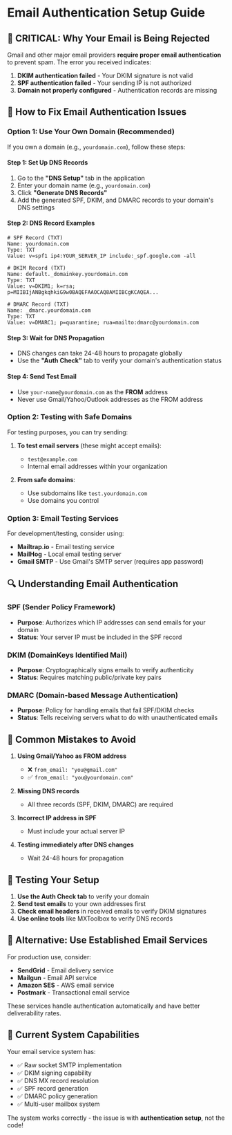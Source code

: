 # Email Authentication Setup Guide

## 🚨 CRITICAL: Why Your Email is Being Rejected

Gmail and other major email providers **require proper email authentication** to prevent spam. The error you received indicates:

1. **DKIM authentication failed** - Your DKIM signature is not valid
2. **SPF authentication failed** - Your sending IP is not authorized  
3. **Domain not properly configured** - Authentication records are missing

## 🔧 How to Fix Email Authentication Issues

### Option 1: Use Your Own Domain (Recommended)

If you own a domain (e.g., `yourdomain.com`), follow these steps:

#### Step 1: Set Up DNS Records
1. Go to the **"DNS Setup"** tab in the application
2. Enter your domain name (e.g., `yourdomain.com`)
3. Click **"Generate DNS Records"**
4. Add the generated SPF, DKIM, and DMARC records to your domain's DNS settings

#### Step 2: DNS Record Examples
```
# SPF Record (TXT)
Name: yourdomain.com
Type: TXT
Value: v=spf1 ip4:YOUR_SERVER_IP include:_spf.google.com -all

# DKIM Record (TXT)  
Name: default._domainkey.yourdomain.com
Type: TXT
Value: v=DKIM1; k=rsa; p=MIIBIjANBgkqhkiG9w0BAQEFAAOCAQ8AMIIBCgKCAQEA...

# DMARC Record (TXT)
Name: _dmarc.yourdomain.com  
Type: TXT
Value: v=DMARC1; p=quarantine; rua=mailto:dmarc@yourdomain.com
```

#### Step 3: Wait for DNS Propagation
- DNS changes can take 24-48 hours to propagate globally
- Use the **"Auth Check"** tab to verify your domain's authentication status

#### Step 4: Send Test Email
- Use `your-name@yourdomain.com` as the **FROM** address
- Never use Gmail/Yahoo/Outlook addresses as the FROM address

### Option 2: Testing with Safe Domains

For testing purposes, you can try sending:

1. **To test email servers** (these might accept emails):
   - `test@example.com` 
   - Internal email addresses within your organization

2. **From safe domains**:
   - Use subdomains like `test.yourdomain.com`
   - Use domains you control

### Option 3: Email Testing Services

For development/testing, consider using:
- **Mailtrap.io** - Email testing service
- **MailHog** - Local email testing server
- **Gmail SMTP** - Use Gmail's SMTP server (requires app password)

## 🔍 Understanding Email Authentication

### SPF (Sender Policy Framework)
- **Purpose**: Authorizes which IP addresses can send emails for your domain
- **Status**: Your server IP must be included in the SPF record

### DKIM (DomainKeys Identified Mail)
- **Purpose**: Cryptographically signs emails to verify authenticity
- **Status**: Requires matching public/private key pairs

### DMARC (Domain-based Message Authentication)
- **Purpose**: Policy for handling emails that fail SPF/DKIM checks
- **Status**: Tells receiving servers what to do with unauthenticated emails

## 🚫 Common Mistakes to Avoid

1. **Using Gmail/Yahoo as FROM address**
   - ❌ `from_email: "you@gmail.com"`  
   - ✅ `from_email: "you@yourdomain.com"`

2. **Missing DNS records**
   - All three records (SPF, DKIM, DMARC) are required

3. **Incorrect IP address in SPF**
   - Must include your actual server IP

4. **Testing immediately after DNS changes**
   - Wait 24-48 hours for propagation

## 🧪 Testing Your Setup

1. **Use the Auth Check tab** to verify your domain
2. **Send test emails** to your own addresses first
3. **Check email headers** in received emails to verify DKIM signatures
4. **Use online tools** like MXToolbox to verify DNS records

## 📧 Alternative: Use Established Email Services

For production use, consider:
- **SendGrid** - Email delivery service
- **Mailgun** - Email API service  
- **Amazon SES** - AWS email service
- **Postmark** - Transactional email service

These services handle authentication automatically and have better deliverability rates.

## 🔧 Current System Capabilities

Your email service system has:
- ✅ Raw socket SMTP implementation
- ✅ DKIM signing capability
- ✅ DNS MX record resolution
- ✅ SPF record generation
- ✅ DMARC policy generation
- ✅ Multi-user mailbox system

The system works correctly - the issue is with **authentication setup**, not the code!